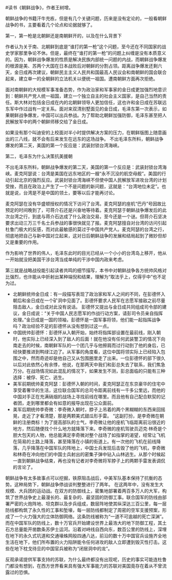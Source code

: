 \#读书《朝鲜战争》，作者王树增。

朝鲜战争的书籍汗牛充栋，但是有几个关键问题，历来是没有定论的，一般看朝鲜战争的书，主要看着几个论点和论据就够了。

第一，第一枪是北朝鲜还是南朝鲜开的，以及在什么背景下

作者认为关于南、北朝鲜到底是“谁打的第一枪”这个问题，至今还在不同国家的战史学家那里争论不休。但是，最终在“谁打的第一枪”的问题上纠缠是没有本质意义的。因为，朝鲜战争爆发的性质是解决民族内部统一问题的内战，而朝鲜战争爆发的根源是美、苏两个大国在日本战败后对朝鲜的分割占领。距离战争爆发还剩六天，金日成再次建议，朝鲜民主主义人民共和国最高人民议会和南朝鲜的国会联合起来，建立单一的全朝鲜的立法机关以便统一祖国。遭南朝鲜方面再次拒绝。

面对南朝鲜的大规模军事准备态势，作为政治家和军事家的金日成更加强烈地意识到：朝鲜共产党人统一祖国，建立一个独立自主的社会主义国家，是自己当然的责任。斯大林对包括金日成在内的北朝鲜领导人更加信任，这也许和金日成在苏联远东军中作过战有一定关系。面对来双清别墅面见的金日成，毛泽东第一次表示，如果朝鲜战争爆发，中国可以出兵参战。为了帮助北朝鲜加强防御，毛泽东甚至把人民解放军中的两个朝鲜师移交给了金日成。

如果没有那个叫迪安的上校面对半小时提供解决方案的压力，在朝鲜版图上随意画出的三八线，就不会有后来发生在远东的这场战争。 不出毛泽东所料，朝鲜战争爆发的第二天，美国的第一个反应是：武装封锁台湾海峡。

第二，毛泽东为什么决策抗美援朝

不出毛泽东所料，朝鲜战争爆发的第二天，美国的第一个反应是：武装封锁台湾海峡。麦克阿瑟说：台湾是美国在远东地区的一艘“永不沉没的航空母舰”。美国的行动引起北京的强烈反应。武装封锁台湾海峡不但使中国人民解放军进攻台湾的计划受挫，而且在政治上产生了一个不是问题的新问题，这就是：“台湾地位未定”。也就是说，台湾是不是中国的领土，要等以后才能再讨论。 

麦克阿瑟在没有华盛顿授权的情况下访问了台湾。麦克阿瑟的座机“巴丹”号因故比预定的时间晚到了，可蒋介石还是兴奋地等待着。麦克阿瑟于朝鲜战争爆发后的此次台湾之行，到底与蒋介石达成了什么政治交易，至今还是一个谜。但蒋介石坚决要求出动三万三千名士兵参战的事很快就见了报。麦克阿瑟擅自对台湾的访问引起杜鲁门极大的反感，而对此最敏感的莫过于中国共产党人。麦克阿瑟的台湾之行，彻底地把自己与新中国对立起来，这对日后朝鲜战争的发展和结局起到了微妙但却又是重要的作用。

作为影响了世界的伟人，毛泽东此时的目光已经从一个小小的台湾岛上移开，他从一开始就没把美国干涉台湾当成单纯的干涉中国内政来考虑。

第三就是战略战役能引起读者共鸣的细节描写，本书中对朝鲜战争各方统帅风格对比强烈，也许能从中折射出某种端倪和结果，理解为“取法乎上，仅得乎中”也不足为过。

- 北朝鲜统帅金日成：有一段描写表现了政治家和军人之间的不同，在彭德怀入朝后和金日成在一个矿洞中见面了。彭德怀要求人民军在志愿军接敌之前尽量阻击敌人，金日成对此没有说话。 彭德怀又提出与金日成共同组成司令部的建议，金日成说：“关于中国人民志愿军的作战行动方案，请彭司令员亲自指挥处理。”金日成是一国的领袖，彭德怀是一国军事将领，他们能一起指挥战争吗？政治经验不足的彭德怀从没有想到过这一点。
- 中国统帅彭德怀：彭德怀从入朝开始，始终将指挥部设置在最前线，刚入朝时，他实际上已经深入到了敌人的后面！就在他没有任何武装警卫的情况下向南走去的时候，南朝鲜军队的一个团几乎与他擦肩而过行动到了他的身后，已经快要推进到鸭绿江边了。从军事的角度看，这位中国将领实际上已经陷入包围之中，然而奇迹却是他自己又从包围圈里走了出来。一位彭德怀的部下很久以后对此依然心有余悸，他说，在那两天中我们和彭总失去了联系，我们焦急万分。在战场情况如此混乱的情况下，如果发生不测，彭总面临的只能有三种选择：被俘、死亡、逃生。
- 美军前期统帅麦克阿瑟：彭德怀入朝的时间，麦克阿瑟正在东京豪华的住宅中享受着奢华的生活，这位联合国军的总司令距离前线有一千多公里远，而他的中国对手正在充满硝烟的战场上寻找前线在哪里。而且他有自己配合默契的记者团，走到哪里都会有如意的报导出现在公众面前。
- 美军后期统帅李奇微：李奇微入朝时，脖子上吊着的两个黑糊糊的东西来回摇晃，走近了才看清楚，那是两颗美式甜瓜形手雷。 “这副打扮，是李奇微在朝鲜的注册商标！为了提高部队的士气，李奇微让他的座机飞临距离前沿很近的地方，然后随便找个什么地方就降落下来。李奇微的座机驾驶员迈克·林奇是个胆大包天的人物，他总能满足李奇微对整个战场了如指掌的渴望，经常让飞机在简易的土路上降落，甚至降落在小镇的街道上。有一次他的飞机在前线降落，几乎降落在中国军队的阵地上，中国士兵发现后击毁了他的飞机，李奇微和林奇在冲向他们的中国士兵射出的密集子弹中钻入山林逃生。从那个时候起一直到朝鲜战争结束，再也没有记者对李奇微将军脖子上的两颗手雷发表调侃的言论了。

朝鲜战争有太多故事点可以挖掘，铁原阻击战后，中美军队基本保持了抗衡的态势。这种局势下，朝鲜战争停战谈判整整进行了两年。 在这两年中，没有发生大规模、大兵团的运动战。在双方的防御线上，密集地部署着两百多万人的大军，构筑了世界战争史上最漫长的、最复杂的、最坚固的防御工事。联合国军的防线由部署严密的火炮阵地、坦克群以及步兵组成，数层阵地使其纵深达三百公里，每一层防线都构筑了永久性的工事和堑壕，每一层防线都制定了周密的空军支援预案，形成了一个火力强大的立体防御网络。这条防线被称为“一道不可逾越的死亡深渊”。而在中国军队的防线上，数十万官兵开始建设世界上最浩大的地下防御工程，其土石方总量能开凿数条苏伊士运河。沿着对峙线自西向东，数百公里的防线上，深埋在地下的永久式坑道和交通壕蛛网般四通八达，前沿的数十万中国官兵设施齐全地生活在地下，他们所布置的火力陷阱能令任何进攻的敌人立即遭到毁灭性打击。这些在地下枕戈待旦的中国官兵被称为“闭居洞中的龙”。

反观承诺提供军事支持的苏联，为什么最终都没有出现呢，历史的事实可能连杜鲁门都没有想到，在西方世界看来具有强大军事能力的苏联对美国竟存在着从不曾流露过的恐惧。